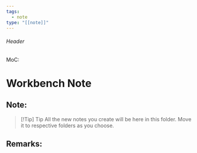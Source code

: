 ```yaml
---
tags:
  - note
type: "[[note]]"
---
```

###### Header
MoC: 
# Workbench Note

## Note:

>[!Tip] Tip
>All the new notes you create will be here in this folder.
>Move it to respective folders as you choose.

## Remarks: